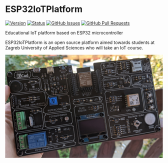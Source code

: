 # ESP32IoTPlatform

[![Version](https://img.shields.io/github/v/release/jkordek1/ESP32IoTPlatform)](https://github.com/jkordek1/ESP32IoTPlatform/releases/tag/Initial)
[![Status](https://img.shields.io/badge/status-active-success.svg)]()
[![GitHub Issues](https://img.shields.io/github/issues/jkordek1/ESP32IoTPlatform)](https://github.com/jkordek1/ESP32IoTPlatform/issues)
[![GitHub Pull Requests](https://img.shields.io/github/issues-pr/jkordek1/ESP32IoTPlatform)](https://github.com/jkordek1/ESP32IoTPlatform/pulls)

Educational IoT platform based on ESP32 microcontroller

ESP32IoTPlatform is an open source platform aimed towards students at Zagreb University of Applied Sciences who will take an IoT course.

![](Images/Final_front.PNG)
